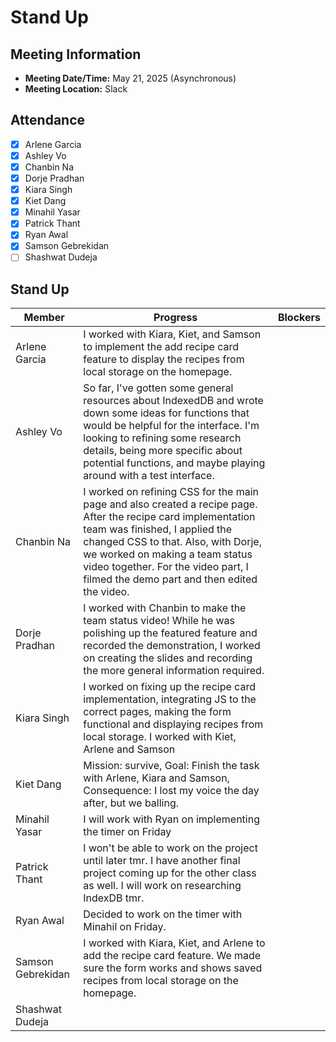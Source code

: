 # Stand Up
## Meeting Information
- **Meeting Date/Time:** May 21, 2025 (Asynchronous)
- **Meeting Location:** Slack

## Attendance
- [X] Arlene Garcia
- [X] Ashley Vo
- [X] Chanbin Na
- [X] Dorje Pradhan
- [X] Kiara Singh
- [X] Kiet Dang
- [X] Minahil Yasar
- [X] Patrick Thant
- [X] Ryan Awal
- [X] Samson Gebrekidan
- [ ] Shashwat Dudeja

## Stand Up
| Member            | Progress | Blockers |
| ----              | ----     | ---- |
| Arlene Garcia     | I worked with Kiara, Kiet, and Samson to implement the add recipe card feature to display the recipes from local storage on the homepage. | |
| Ashley Vo         | So far, I've gotten some general resources about IndexedDB and wrote down some ideas for functions that would be helpful for the interface. I'm looking to refining some research details, being more specific about potential functions, and maybe playing around with a test interface. | |
| Chanbin Na        | I worked on refining CSS for the main page and also created a recipe page. After the recipe card implementation team was finished, I applied the changed CSS to that. Also, with Dorje, we worked on making a team status video together. For the video part, I filmed the demo part and then edited the video. | |
| Dorje Pradhan     | I worked with Chanbin to make the team status video! While he was polishing up the featured feature and recorded the demonstration, I worked on creating the slides and recording the more general information required. | |
| Kiara Singh       | I worked on fixing up the recipe card implementation, integrating JS to the correct pages, making the form functional and displaying recipes from local storage. I worked with Kiet, Arlene and Samson| |
| Kiet Dang         | Mission: survive, Goal: Finish the task with Arlene, Kiara and Samson, Consequence: I lost my voice the day after, but we balling. | |
| Minahil Yasar     | I will work with Ryan on implementing the timer on Friday | |
| Patrick Thant     | I won't be able to work on the project until later tmr. I have another final project coming up for the other class as well. I will work on researching IndexDB tmr. | |
| Ryan Awal         | Decided to work on the timer with Minahil on Friday. | |
| Samson Gebrekidan | I worked with Kiara, Kiet, and Arlene to add the recipe card feature. We made sure the form works and shows saved recipes from local storage on the homepage. | |
| Shashwat Dudeja   | | |